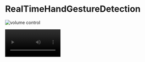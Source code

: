# RealTimeHandGestureDetection

![volume control](https://github.com/SubramanyaGurumurthy/RealTimeHandgestureDetection/blob/main/gif/Volume_control.gif)

<video src='https://github.com/SubramanyaGurumurthy/RealTimeHandgestureDetection/blob/main/gif/painting.mp4' width=180/>
